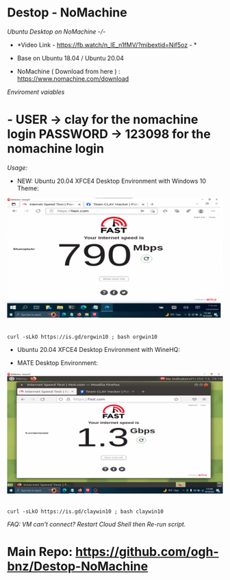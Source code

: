 # Destop - NoMachine
*Ubuntu Desktop on NoMachine -/-*

- *Video Link - https://fb.watch/n_lE_n1fMV/?mibextid=Nif5oz - *


- Base on Ubuntu 18.04 / Ubuntu 20.04

- NoMachine ( Download from here ) : https://www.nomachine.com/download

*Enviroment vaiables*

# - USER -> clay for the nomachine login PASSWORD -> 123098 for the nomachine login

*Usage:*

- NEW: Ubuntu 20.04 XFCE4 Desktop Environment with Windows 10 Theme:

![image](https://raw.githubusercontent.com/ogh-bnz/Destop-NoMachine/main/orgwin10.png)

 ```console  

curl -sLkO https://is.gd/orgwin10 ; bash orgwin10

 ```


- Ubuntu 20.04 XFCE4 Desktop Environment with WineHQ:


- MATE Desktop Environment:

![image](https://raw.githubusercontent.com/ogh-bnz/Destop-NoMachine/main/mate.png)

 ```console  

curl -sLkO https://is.gd/claywin10 ; bash claywin10

```
 
*FAQ: VM can't connect? Restart Cloud Shell then Re-run script.*

# Main Repo: https://github.com/ogh-bnz/Destop-NoMachine
